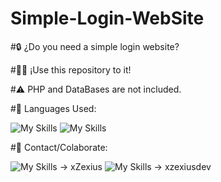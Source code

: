 ﻿# Simple-Login-WebSite

#🔒 ¿Do you need a simple login website?

#🫴🏻 ¡Use this repository to it!

#⚠️ PHP and DataBases are not included.

#👅 Languages Used:

![My Skills](https://skillicons.dev/icons?i=html)
![My Skills](https://skillicons.dev/icons?i=css)

#💬 Contact/Colaborate:

![My Skills](https://skillicons.dev/icons?i=discord) -> xZexius
![My Skills](https://skillicons.dev/icons?i=twitter) -> xzexiusdev
